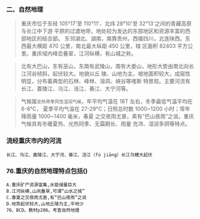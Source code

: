 ### 二、自然地理
>   重庆市位于东经 105°17'至 110°11'、北纬 28°10'至 32°13'之间的青藏高原与长江中下游
平原的过渡地带，地处较为发达的东部地区和资源丰富的西部地区的结合部。
东邻湖北、湖南，南靠贵州，西接四川，北连陕西。东西最大横距 470 公里，南北最大纵距 450 公里，辖
区面积 82403 平方公里。重庆域内峰峦叠翠，江河纵横，有山城之称。

>   北有大巴山，东有巫山，东南有武陵山，南有大娄山，地形大势由南北向长江河谷倾斜，起伏较大。地貌以丘
陵、山地为主，坡地面积较大，成层性明显，分布着典型的石林、峰林、溶洞、峡谷等喀斯
特景观。主要河流有长江、嘉陵江、乌江、涪江、綦江、大宁河等。

>   气候属`亚热带季风性湿润气候`，年平均气温在 18T 左右，冬季最低气温平均在 6-8℃，
夏季平均气温在 27-29℃；日照总时数 1000~1200 小时；常年降雨量 1000~1400 毫米，春夏
之交夜雨尤甚，素有“巴山夜雨”之说。重庆气候具有冬暖夏热、光热同季、无霜期长、雨量
充沛、湿润多阴等特点。

### 流经重庆市内的河流
    长江、乌江、嘉陵江、大宁河、綦江、涪江（fú jiāng）长江乌鳢大起伏

### 76.重庆的自然地理特点包括()
    A.重庆矿产资源富集,水能储量巨大
    B.江河纵横,山岚叠翠,可谓“山水之城”
    C.春夏之交夜雨尤甚,有“巴山夜雨”之说
    D.地势起伏较大,山地丘陵为主,平地少
    76、BCD。教材p206。考查自然地理